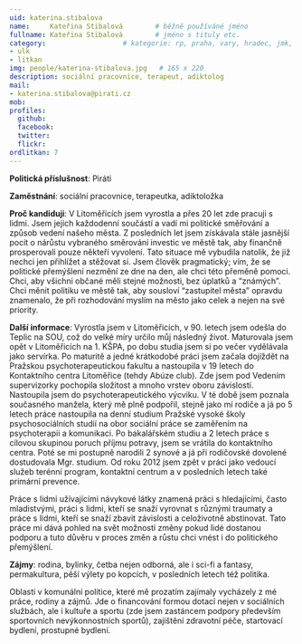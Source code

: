 ```yaml
---
uid: katerina.stibalova
name:     Kateřina Stibalová	  	# běžně používáné jméno
fullname: Kateřina Stibalová	  	# jméno s tituly etc.
category:                 	# kategorie: rp, praha, vary, hradec, jmk, senat
- ulk
- litkan
img: people/katerina-stibalova.jpg   # 165 x 220
description: sociální pracovnice, terapeut, adiktolog
mail:
- katerina.stibalova@pirati.cz
mob:
profiles:
  github:
  facebook:
  twitter: 
  flickr:
ordlitkan: 7
---
```

**Politická příslušnost**: Piráti

**Zaměstnání**: sociální pracovnice, terapeutka, adiktoložka

**Proč kandiduji**: V Litoměřicích jsem vyrostla a přes 20 let zde pracuji s lidmi. Jsem jejich každodenní součástí a vadí mi politické směřování a způsob vedení našeho města. Z posledních let jsem získávala stále jasnější pocit o nárůstu vybraného směrování investic ve městě tak, aby finančně prosperovali pouze někteří vyvolení. Tato situace mě vybudila natolik, že již nechci jen přihlížet a stěžovat si. Jsem člověk pragmatický; vím, že se politické přemýšlení nezmění ze dne na den, ale chci této přeměně pomoci. Chci, aby všichni občané měli stejné možnosti, bez úplatků a “známých”. Chci měnit politiku ve městě tak, aby sousloví “zastupitel města” opravdu znamenalo, že při rozhodování myslím na město jako celek a nejen na své priority. 

**Další informace**: Vyrostla jsem v Litoměřicích, v 90. letech jsem odešla do Teplic na SOU, což do velké míry určilo můj následný život. Maturovala jsem opět v Litoměřicích na 1. KŠPA, po dobu studia jsem si po večer vydělávala jako servírka. Po maturitě a jedné krátkodobé práci jsem začala dojíždět na Pražskou psychoterapeutickou fakultu a nastoupila v 19 letech do Kontaktního centra Litoměřice (tehdy Abúze club). Zde jsem pod Vedením supervizorky pochopila složitost a mnoho vrstev oboru závislostí. Nastoupila jsem do psychoterapeutického výcviku. V té době jsem poznala současného manžela, který mě plně podpořil, stejně jako mí rodiče a já po 5 letech práce nastoupila na denní studium Pražské vysoké školy psychosociálních studií na obor sociální práce se zaměřením na psychoterapii a komunikaci. Po bakalářském studiu a 2 letech práce s cílovou skupinou poruch příjmu potravy, jsem se vrátila do kontaktního centra. Poté se mi postupně narodili 2 synové a já při rodičovské dovolené dostudovala Mgr. studium. Od roku 2012 jsem zpět v práci jako vedoucí služeb terénní program, kontaktní centrum a v posledních letech také primární prevence. 

Práce s lidmi užívajícími návykové látky znamená práci s hledajícími, často mladistvými, práci s lidmi, kteří se snaží vyrovnat s různými traumaty a práce s lidmi, kteří se snaží zbavit závislosti a celoživotně abstinovat. Tato práce mi dává pohled na svět možností změny pokud lidé dostanou podporu a tuto důvěru v proces změn a růstu chci vnést i do politického přemýšlení.

**Zájmy**: rodina, bylinky, četba nejen odborná, ale i sci-fi a fantasy, permakultura, pěší výlety po kopcích, v posledních letech též politika.

Oblasti v komunální politice, které mě prozatím zajímaly vycházely z mé práce, rodiny a zájmů. Jde o financování formou dotací nejen v sociálních službách, ale i kultuře a sportu (zde jsem zastáncem podpory především sportovních nevýkonnostních sportů), zajištění zdravotní péče, startovací bydlení, prostupné bydlení.
